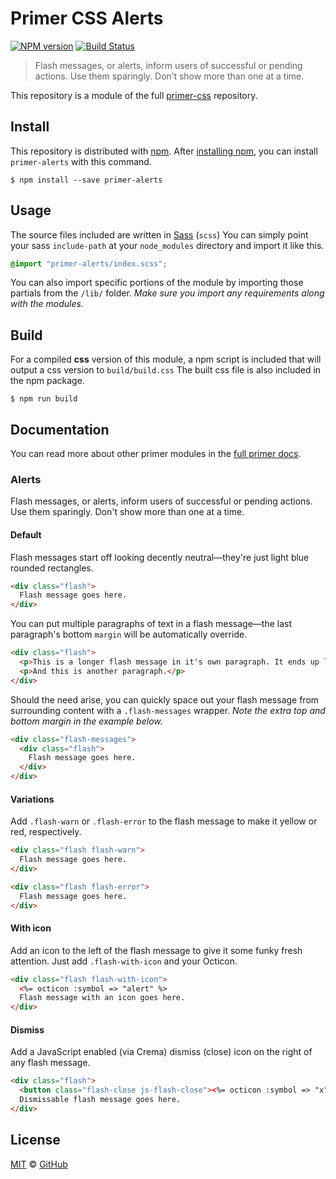 # Primer CSS Alerts

[![NPM version](http://img.shields.io/npm/v/primer-alerts.svg)](https://www.npmjs.org/package/primer-alerts)
[![Build Status](https://travis-ci.org/primer/alerts.svg?branch=master)](https://travis-ci.org/primer/alerts)

> Flash messages, or alerts, inform users of successful or pending actions. Use them sparingly. Don’t show more than one at a time.

This repository is a module of the full [primer-css][primer] repository.

## Install

This repository is distributed with [npm][npm]. After [installing npm][install-npm], you can install `primer-alerts` with this command.

```
$ npm install --save primer-alerts
```

## Usage

The source files included are written in [Sass][sass] (`scss`) You can simply point your sass `include-path` at your `node_modules` directory and import it like this.

```scss
@import "primer-alerts/index.scss";
```

You can also import specific portions of the module by importing those partials from the `/lib/` folder. _Make sure you import any requirements along with the modules._

## Build

For a compiled **css** version of this module, a npm script is included that will output a css version to `build/build.css` The built css file is also included in the npm package.

```
$ npm run build
```

## Documentation

You can read more about other primer modules in the [full primer docs][docs].

<!-- %docs
title: Alerts
-->

### Alerts

Flash messages, or alerts, inform users of successful or pending actions. Use them sparingly. Don't show more than one at a time.

#### Default

Flash messages start off looking decently neutral—they're just light blue rounded rectangles.

```html
<div class="flash">
  Flash message goes here.
</div>
```

You can put multiple paragraphs of text in a flash message—the last paragraph's bottom `margin` will be automatically override.

```html
<div class="flash">
  <p>This is a longer flash message in it's own paragraph. It ends up looking something like this. If we keep adding more text, it'll eventually wrap to a new line.</p>
  <p>And this is another paragraph.</p>
</div>
```

Should the need arise, you can quickly space out your flash message from surrounding content with a `.flash-messages` wrapper. *Note the extra top and bottom margin in the example below.*

```html
<div class="flash-messages">
  <div class="flash">
    Flash message goes here.
  </div>
</div>
```

#### Variations

Add `.flash-warn` or `.flash-error` to the flash message to make it yellow or red, respectively.

```html
<div class="flash flash-warn">
  Flash message goes here.
</div>
```

```html
<div class="flash flash-error">
  Flash message goes here.
</div>
```

#### With icon

Add an icon to the left of the flash message to give it some funky fresh attention. Just add `.flash-with-icon` and your Octicon.

```html
<div class="flash flash-with-icon">
  <%= octicon :symbol => "alert" %>
  Flash message with an icon goes here.
</div>
```

#### Dismiss

Add a JavaScript enabled (via Crema) dismiss (close) icon on the right of any flash message.

```html
<div class="flash">
  <button class="flash-close js-flash-close"><%= octicon :symbol => "x" %></button>
  Dismissable flash message goes here.
</div>
```
<!-- %enddocs -->

## License

[MIT](./LICENSE) &copy; [GitHub](https://github.com/)

[primer]: https://github.com/primer/primer
[docs]: http://primercss.io/
[npm]: https://www.npmjs.com/
[install-npm]: https://docs.npmjs.com/getting-started/installing-node
[sass]: http://sass-lang.com/
